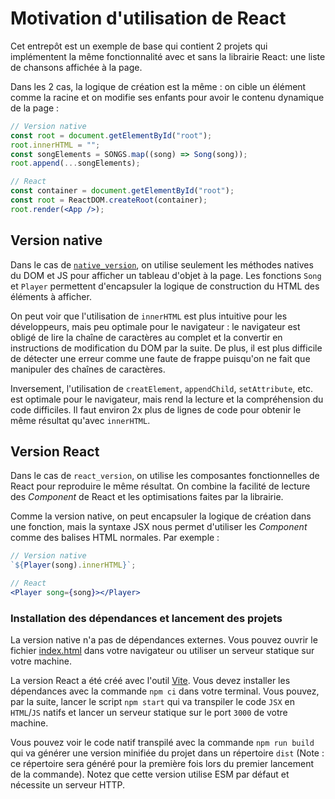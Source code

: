 # Motivation d'utilisation de React

Cet entrepôt est un exemple de base qui contient 2 projets qui implémentent la même fonctionnalité avec et sans la librairie React: une liste de chansons affichée à la page.

Dans les 2 cas, la logique de création est la même : on cible un élément comme la racine et on modifie ses enfants pour avoir le contenu dynamique de la page :

```jsx
// Version native
const root = document.getElementById("root");
root.innerHTML = "";
const songElements = SONGS.map((song) => Song(song));
root.append(...songElements);

// React
const container = document.getElementById("root");
const root = ReactDOM.createRoot(container);
root.render(<App />);
```

## Version native

Dans le cas de [`native_version`](./native_version/), on utilise seulement les méthodes natives du DOM et JS pour afficher un tableau d'objet à la page. Les fonctions `Song` et `Player` permettent d'encapsuler la logique de construction du HTML des éléments à afficher.

On peut voir que l'utilisation de `innerHTML` est plus intuitive pour les développeurs, mais peu optimale pour le navigateur : le navigateur est obligé de lire la chaîne de caractères au complet et la convertir en instructions de modification du DOM par la suite. De plus, il est plus difficile de détecter une erreur comme une faute de frappe puisqu'on ne fait que manipuler des chaînes de caractères.

Inversement, l'utilisation de `creatElement`, `appendChild`, `setAttribute`, etc. est optimale pour le navigateur, mais rend la lecture et la compréhension du code difficiles. Il faut environ 2x plus de lignes de code pour obtenir le même résultat qu'avec `innerHTML`.

## Version React

Dans le cas de `react_version`, on utilise les composantes fonctionnelles de React pour reproduire le même résultat. On combine la facilité de lecture des _Component_ de React et les optimisations faites par la librairie.

Comme la version native, on peut encapsuler la logique de création dans une fonction, mais la syntaxe JSX nous permet d'utiliser les _Component_ comme des balises HTML normales. Par exemple :
```jsx
// Version native
`${Player(song).innerHTML}`;

// React
<Player song={song}></Player>
```

### Installation des dépendances et lancement des projets

La version native n'a pas de dépendances externes. Vous pouvez ouvrir le fichier [index.html](./native_version/index.html) dans votre navigateur ou utiliser un serveur statique sur votre machine.

La version React a été créé avec l'outil [Vite](https://vitejs.dev/). Vous devez installer les dépendances avec la commande `npm ci` dans votre terminal. Vous pouvez, par la suite, lancer le script `npm start` qui va transpiler le code `JSX` en `HTML`/`JS` natifs et lancer un serveur statique sur le port `3000` de votre machine.

Vous pouvez voir le code natif transpilé avec la commande `npm run build` qui va générer une version minifiée du projet dans un répertoire `dist` (Note : ce répertoire sera généré pour la première fois lors du premier lancement de la commande). Notez que cette version utilise ESM par défaut et nécessite un serveur HTTP.